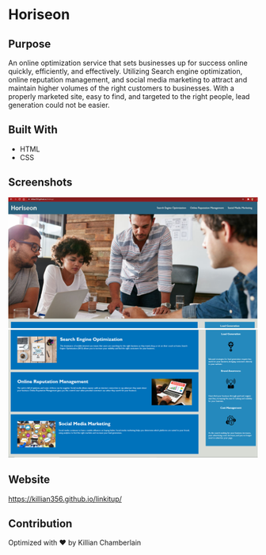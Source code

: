 # Horiseon

## Purpose
An online optimization service that sets businesses up for success online quickly, efficiently, and effectively. Utilizing Search engine optimization, online reputation management, and social media marketing to attract and maintain higher volumes of the right customers to businesses. With a properly marketed site, easy to find, and targeted to the right people, lead generation could not be easier. 

## Built With
* HTML
* CSS

## Screenshots
![Screenshot](assets\images\Linkitup.jpg "Horiseon")
![Screenshot](assets\images\linkitup2.png "Horiseon")

## Website
https://killian356.github.io/linkitup/

## Contribution
Optimized with ❤️️ by Killian Chamberlain
